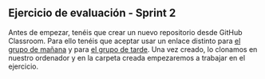 ## Ejercicio de evaluación - Sprint 2

Antes de empezar, tenéis que crear un nuevo repositorio desde GitHub Classroom. Para ello tenéis que aceptar usar un enlace distinto para [el grupo de mañana](https://classroom.github.com/a/yc9q-SOY) y para [el grupo de tarde](https://classroom.github.com/a/gAkpAoZW). Una vez creado, lo clonamos en nuestro ordenador y en la carpeta creada empezaremos a trabajar en el ejercicio.
